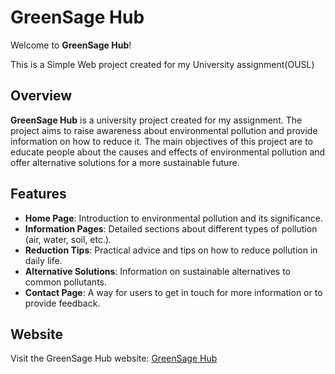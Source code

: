 # GreenSage Hub

Welcome to **GreenSage Hub**!

This is a Simple Web project created for my University assignment(OUSL)

## Overview

**GreenSage Hub** is a university project created for my assignment. The project aims to raise awareness about environmental pollution and provide information on how to reduce it. The main objectives of this project are to educate people about the causes and effects of environmental pollution and offer alternative solutions for a more sustainable future.

## Features

- **Home Page**: Introduction to environmental pollution and its significance.
- **Information Pages**: Detailed sections about different types of pollution (air, water, soil, etc.).
- **Reduction Tips**: Practical advice and tips on how to reduce pollution in daily life.
- **Alternative Solutions**: Information on sustainable alternatives to common pollutants.
- **Contact Page**: A way for users to get in touch for more information or to provide feedback.

## Website

Visit the GreenSage Hub website: [GreenSage Hub](http://github.sacreations.me/GreenSage_Hub/)
